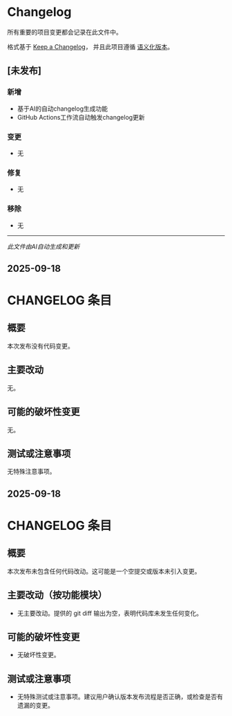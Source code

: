 # Changelog

所有重要的项目变更都会记录在此文件中。

格式基于 [Keep a Changelog](https://keepachangelog.com/zh-CN/1.0.0/)，
并且此项目遵循 [语义化版本](https://semver.org/spec/v2.0.0.html)。

## [未发布]

### 新增

- 基于AI的自动changelog生成功能
- GitHub Actions工作流自动触发changelog更新

### 变更

- 无

### 修复

- 无

### 移除

- 无

---

_此文件由AI自动生成和更新_


## 2025-09-18

# CHANGELOG 条目

## 概要
本次发布没有代码变更。

## 主要改动
无。

## 可能的破坏性变更
无。

## 测试或注意事项
无特殊注意事项。


## 2025-09-18

# CHANGELOG 条目

## 概要
本次发布未包含任何代码改动。这可能是一个空提交或版本未引入变更。

## 主要改动（按功能模块）
- 无主要改动。提供的 git diff 输出为空，表明代码库未发生任何变化。

## 可能的破坏性变更
- 无破坏性变更。

## 测试或注意事项
- 无特殊测试或注意事项。建议用户确认版本发布流程是否正确，或检查是否有遗漏的变更。
